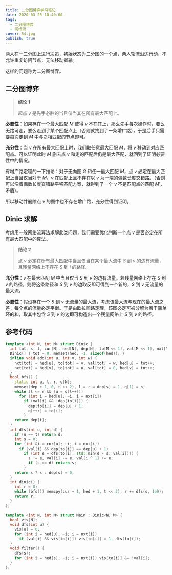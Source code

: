 ```yaml
---
title: 二分图博弈学习笔记
date: 2020-03-25 10:40:00
tags:
  - 二分图博弈
  - 网络流
cover: 54.jpg
publish: true
---
```


两人在一二分图上进行决策，初始状态为二分图的一个点，两人轮流沿边行动，不允许重复访问节点，无法移动者输。

这样的问题称为二分图博弈。

<!--more-->

## 二分图博弈

> **结论 1**
>
> 起点 $v$ 是先手必胜的当且仅当其在所有最大匹配上。

**必要性**：如果存在一个最大匹配 $M$ 使得 $v$ 不在其上，那么先手每次操作时，要么无路可走，要么走到了某个匹配点上（否则就找到了一条增广路），于是后手只需要每次走到 $M$ 中与之相匹配的节点即可。

**充分性**：当 $v$ 在所有最大匹配上时，我们取任意最大匹配 $M$，将 $v$ 移动到对应匹配点。可以证明此时 $M$ 删去点 $v$ 和走的匹配后仍是最大匹配，就回到了证明必要性中的情况。

有增广路定理的一下推论：对于无向图 $G$ 和任一最大匹配 $M$，点 $v$ 必定在最大匹配上当且仅当对于 $M$，$v$ 在匹配上且不存在以 $v$ 为一端的偶数长度交错路。（否则可以沿着偶数长度交错路平移匹配方案，就得到了一个 $v$ 不是匹配点的匹配 $M'$，矛盾）。

所以移动并删除点 $v$ 的图中也不存在增广路，充分性得到证明。

## Dinic 求解

考虑用一般网络流算法求解此类问题，我们需要优化判断一个点 $v$ 是否必定在所有最大匹配中的算法。

> **结论 2**
>
> 点 $v$ 必定在所有最大匹配中当且仅当在某个最大流中 $S$ 到 $v$ 的边有流量，且残量网络上不存在 $S$ 到 $i$ 的路径。

**充分性**：$v$ 在最大匹配 $M$ 中当且仅当 $S$ 到 $v$ 的边有流量。若残量网络上存在 $S$ 到 $v$ 的路径，则将这条路径和 $S$ 到 $v$ 的边取反即可得到一个新的，$S$ 到 $v$ 无流量的最大流。

**必要性**：假设存在一个 $S$ 到 $v$ 无流量的最大流，考虑该最大流与现在的最大流之差，每个点的流量必定平衡。于是由欧拉回路定理，该图必定可被分解为若干简单环的和，取其中包含 $S$ 到 $v$ 的边即可构造出一个残量网络上 $S$ 到 $v$ 的路径。

## 参考代码

```cpp
template <int N, int M> struct Dinic {
  int tot, s, t, cur[N], hed[N], dep[N], to[M << 1], val[M << 1], nxt[M << 1];
  Dinic() { tot = 0, memset(hed, -1, sizeof(hed)); }
  inline void add(int u, int v, int w) {
    nxt[tot] = hed[u], to[tot] = v, val[tot] = w, hed[u] = tot++;
    nxt[tot] = hed[v], to[tot] = u, val[tot] = 0, hed[v] = tot++;
  }
  bool bfs() {
    static int u, l, r, q[N];
    memset(dep + 1, 0, t << 2), l = r = dep[s] = 1, q[1] = s;
    while (l <= r && (u = q[l++]))
      for (int i = hed[u]; ~i; i = nxt[i])
        if (val[i] && !dep[to[i]]) {
          dep[to[i]] = dep[u] + 1;
          q[++r] = to[i];
        }
    return dep[t];
  }
  int dfs(int u, int d) {
    if (u == t) return d;
    int s = 0;
    for (int &i = cur[u]; ~i; i = nxt[i])
      if (val[i] && dep[to[i]] == dep[u] + 1)
        if (int e = dfs(to[i], std::min(d - s, val[i]))) {
          s += e, val[i] -= e, val[i ^ 1] += e;
          if (s == d) return s;
        }
    return s ? s : dep[s] = 0;
  }
  int dinic() {
    int r = 0;
    while (bfs()) memcpy(cur + 1, hed + 1, t << 2), r += dfs(s, 1e9);
    return r;
  }
};

template <int N, int M> struct Main : Dinic<N, M> {
  bool vis[N];
  void dfs(int u) {
    vis[u] = 0;
    for (int i = hed[u]; ~i; i = nxt[i])
      if (val[i] && vis[to[i]]) vis[to[i]] = 1, dfs(to[i]);
  }
  void filter() {
    dfs(s);
    for (int i = hed[s]; ~i; i = nxt[i]) vis[to[i]] &= !val[i];
  }
};
```



